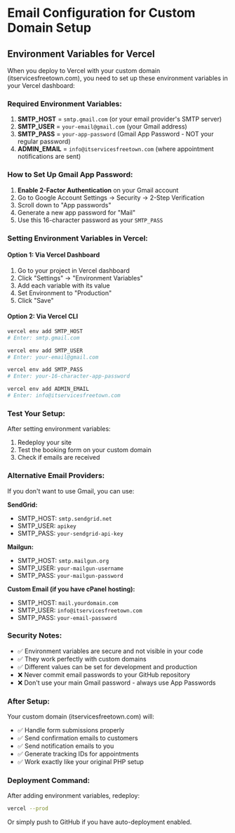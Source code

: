 # Email Configuration for Custom Domain Setup

## Environment Variables for Vercel

When you deploy to Vercel with your custom domain (itservicesfreetown.com), you need to set up these environment variables in your Vercel dashboard:

### Required Environment Variables:

1. **SMTP_HOST** = `smtp.gmail.com` (or your email provider's SMTP server)
2. **SMTP_USER** = `your-email@gmail.com` (your Gmail address)
3. **SMTP_PASS** = `your-app-password` (Gmail App Password - NOT your regular password)
4. **ADMIN_EMAIL** = `info@itservicesfreetown.com` (where appointment notifications are sent)

### How to Set Up Gmail App Password:

1. **Enable 2-Factor Authentication** on your Gmail account
2. Go to Google Account Settings → Security → 2-Step Verification
3. Scroll down to "App passwords"
4. Generate a new app password for "Mail"
5. Use this 16-character password as your `SMTP_PASS`

### Setting Environment Variables in Vercel:

#### Option 1: Via Vercel Dashboard
1. Go to your project in Vercel dashboard
2. Click "Settings" → "Environment Variables"
3. Add each variable with its value
4. Set Environment to "Production"
5. Click "Save"

#### Option 2: Via Vercel CLI
```bash
vercel env add SMTP_HOST
# Enter: smtp.gmail.com

vercel env add SMTP_USER
# Enter: your-email@gmail.com

vercel env add SMTP_PASS
# Enter: your-16-character-app-password

vercel env add ADMIN_EMAIL
# Enter: info@itservicesfreetown.com
```

### Test Your Setup:

After setting environment variables:
1. Redeploy your site
2. Test the booking form on your custom domain
3. Check if emails are received

### Alternative Email Providers:

If you don't want to use Gmail, you can use:

**SendGrid:**
- SMTP_HOST: `smtp.sendgrid.net`
- SMTP_USER: `apikey`
- SMTP_PASS: `your-sendgrid-api-key`

**Mailgun:**
- SMTP_HOST: `smtp.mailgun.org`
- SMTP_USER: `your-mailgun-username`
- SMTP_PASS: `your-mailgun-password`

**Custom Email (if you have cPanel hosting):**
- SMTP_HOST: `mail.yourdomain.com`
- SMTP_USER: `info@itservicesfreetown.com`
- SMTP_PASS: `your-email-password`

### Security Notes:

- ✅ Environment variables are secure and not visible in your code
- ✅ They work perfectly with custom domains
- ✅ Different values can be set for development and production
- ❌ Never commit email passwords to your GitHub repository
- ❌ Don't use your main Gmail password - always use App Passwords

### After Setup:

Your custom domain (itservicesfreetown.com) will:
- ✅ Handle form submissions properly
- ✅ Send confirmation emails to customers
- ✅ Send notification emails to you
- ✅ Generate tracking IDs for appointments
- ✅ Work exactly like your original PHP setup

### Deployment Command:

After adding environment variables, redeploy:
```bash
vercel --prod
```

Or simply push to GitHub if you have auto-deployment enabled.
